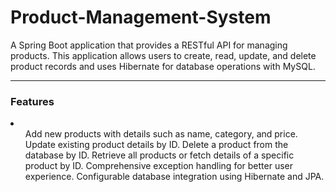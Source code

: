 # Product-Management-System
A Spring Boot application that provides a RESTful API for managing products. This application allows users to create, read, update, and delete product records and uses Hibernate for database operations with MySQL.
<hr>
<h3>Features</h3>
<li>
  <ul>
Add new products with details such as name, category, and price.
Update existing product details by ID.
Delete a product from the database by ID.
Retrieve all products or fetch details of a specific product by ID.
Comprehensive exception handling for better user experience.
Configurable database integration using Hibernate and JPA.
  </ul>
</li>


